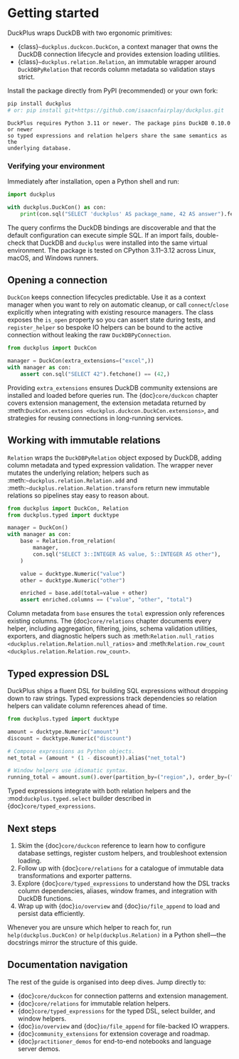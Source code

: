 # Getting started

DuckPlus wraps DuckDB with two ergonomic primitives:

- {class}`~duckplus.duckcon.DuckCon`, a context manager that owns the DuckDB
  connection lifecycle and provides extension loading utilities.
- {class}`~duckplus.relation.Relation`, an immutable wrapper around
  ``DuckDBPyRelation`` that records column metadata so validation stays strict.

Install the package directly from PyPI (recommended) or your own fork:

```bash
pip install duckplus
# or: pip install git+https://github.com/isaacnfairplay/duckplus.git
```

```{note}
DuckPlus requires Python 3.11 or newer. The package pins DuckDB 0.10.0 or newer
so typed expressions and relation helpers share the same semantics as the
underlying database.
```

### Verifying your environment

Immediately after installation, open a Python shell and run:

```python
import duckplus

with duckplus.DuckCon() as con:
    print(con.sql("SELECT 'duckplus' AS package_name, 42 AS answer").fetchall())
```

The query confirms the DuckDB bindings are discoverable and that the default
configuration can execute simple SQL. If an import fails, double-check that
DuckDB and ``duckplus`` were installed into the same virtual environment. The
package is tested on CPython 3.11–3.12 across Linux, macOS, and Windows runners.

## Opening a connection

`DuckCon` keeps connection lifecycles predictable. Use it as a context manager
when you want to rely on automatic cleanup, or call ``connect``/``close``
explicitly when integrating with existing resource managers. The class exposes
the ``is_open`` property so you can assert state during tests, and
``register_helper`` so bespoke IO helpers can be bound to the active connection
without leaking the raw ``DuckDBPyConnection``.

```python
from duckplus import DuckCon

manager = DuckCon(extra_extensions=("excel",))
with manager as con:
    assert con.sql("SELECT 42").fetchone() == (42,)
```

Providing ``extra_extensions`` ensures DuckDB community extensions are installed
and loaded before queries run. The {doc}`core/duckcon` chapter covers extension
management, the extension metadata returned by :meth:`DuckCon.extensions
<duckplus.duckcon.DuckCon.extensions>`, and strategies for reusing connections in
long-running services.

## Working with immutable relations

`Relation` wraps the ``DuckDBPyRelation`` object exposed by DuckDB, adding column
metadata and typed expression validation. The wrapper never mutates the
underlying relation; helpers such as :meth:`~duckplus.relation.Relation.add` and
:meth:`~duckplus.relation.Relation.transform` return new immutable relations so
pipelines stay easy to reason about.

```python
from duckplus import DuckCon, Relation
from duckplus.typed import ducktype

manager = DuckCon()
with manager as con:
    base = Relation.from_relation(
        manager,
        con.sql("SELECT 3::INTEGER AS value, 5::INTEGER AS other"),
    )

    value = ducktype.Numeric("value")
    other = ducktype.Numeric("other")

    enriched = base.add(total=value + other)
    assert enriched.columns == ("value", "other", "total")
```

Column metadata from ``base`` ensures the ``total`` expression only references
existing columns. The {doc}`core/relations` chapter documents every helper,
including aggregation, filtering, joins, schema validation utilities, exporters,
and diagnostic helpers such as :meth:`Relation.null_ratios
<duckplus.relation.Relation.null_ratios>` and :meth:`Relation.row_count
<duckplus.relation.Relation.row_count>`.

## Typed expression DSL

DuckPlus ships a fluent DSL for building SQL expressions without dropping down
to raw strings. Typed expressions track dependencies so relation helpers can
validate column references ahead of time.

```python
from duckplus.typed import ducktype

amount = ducktype.Numeric("amount")
discount = ducktype.Numeric("discount")

# Compose expressions as Python objects.
net_total = (amount * (1 - discount)).alias("net_total")

# Window helpers use idiomatic syntax.
running_total = amount.sum().over(partition_by=("region",), order_by=("date",))
```

Typed expressions integrate with both relation helpers and the
:mod:`duckplus.typed.select` builder described in {doc}`core/typed_expressions`.

## Next steps

1. Skim the {doc}`core/duckcon` reference to learn how to configure database
   settings, register custom helpers, and troubleshoot extension loading.
2. Follow up with {doc}`core/relations` for a catalogue of immutable data
   transformations and exporter patterns.
3. Explore {doc}`core/typed_expressions` to understand how the DSL tracks column
   dependencies, aliases, window frames, and integration with DuckDB functions.
4. Wrap up with {doc}`io/overview` and {doc}`io/file_append` to load and persist
   data efficiently.

Whenever you are unsure which helper to reach for, run ``help(duckplus.DuckCon)``
or ``help(duckplus.Relation)`` in a Python shell—the docstrings mirror the
structure of this guide.

## Documentation navigation

The rest of the guide is organised into deep dives. Jump directly to:

- {doc}`core/duckcon` for connection patterns and extension management.
- {doc}`core/relations` for immutable relation helpers.
- {doc}`core/typed_expressions` for the typed DSL, select builder, and window
  helpers.
- {doc}`io/overview` and {doc}`io/file_append` for file-backed IO wrappers.
- {doc}`community_extensions` for extension coverage and roadmap.
- {doc}`practitioner_demos` for end-to-end notebooks and language server demos.
